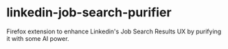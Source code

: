 # linkedin-job-search-purifier
Firefox extension to enhance Linkedin's Job Search Results UX by purifying it with some AI power.
